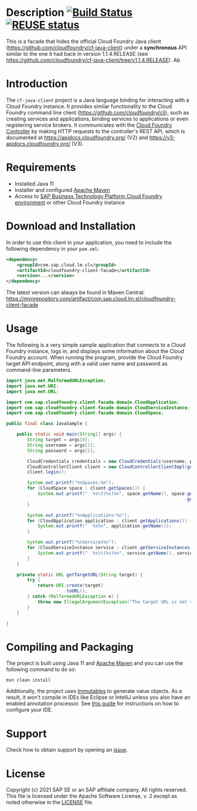 # Description [![Build Status](https://github.com/SAP/cf-java-client-sap/actions/workflows/main.yml/badge.svg?branch=master)](https://github.com/SAP/cf-java-client-sap/actions/workflows/main.yml) [![REUSE status](https://api.reuse.software/badge/github.com/SAP/cf-java-client-sap)](https://api.reuse.software/info/github.com/SAP/cf-java-client-sap)

This is a facade that hides the official Cloud Foundry Java client (https://github.com/cloudfoundry/cf-java-client) under a **synchronous** API similar to the one it had back in version 1.1.4.RELEASE (see https://github.com/cloudfoundry/cf-java-client/tree/v1.1.4.RELEASE).
Ab
# Introduction

The `cf-java-client` project is a Java language binding for interacting with a Cloud Foundry instance. It provides similar functionality to the Cloud Foundry command line client (https://github.com/cloudfoundry/cli), such as creating services and applications, binding services to applications or even registering service brokers. It communicates with the [Cloud Foundry Controller](https://docs.cloudfoundry.org/concepts/architecture/cloud-controller.html) by making HTTP requests to the controller's REST API, which is documented at https://apidocs.cloudfoundry.org/ (V2) and https://v3-apidocs.cloudfoundry.org/ (V3).

# Requirements
* Installed Java 11 
* Installer and configured [Apache Maven](http://maven.apache.org/)
* Access to [SAP Business Technology Platform Cloud Foundry environment](https://sap.com/products/business-technology-platform.html) or other Cloud Foundry instance

# Download and Installation

In order to use this client in your application, you need to include the following dependency in your `pom.xml`:

```xml
<dependency>
    <groupId>com.sap.cloud.lm.sl</groupId>
    <artifactId>cloudfoundry-client-facade</artifactId>
    <version>...</version>
</dependency>
```
The latest version can always be found in Maven Central: https://mvnrepository.com/artifact/com.sap.cloud.lm.sl/cloudfoundry-client-facade

# Usage

The following is a very simple sample application that connects to a Cloud Foundry instance, logs in, and displays some information about the Cloud Foundry account. When running the program, provide the Cloud Foundry target API endpoint, along with a valid user name and password as command-line parameters.

```java
import java.net.MalformedURLException;
import java.net.URI;
import java.net.URL;

import com.sap.cloudfoundry.client.facade.domain.CloudApplication;
import com.sap.cloudfoundry.client.facade.domain.CloudServiceInstance;
import com.sap.cloudfoundry.client.facade.domain.CloudSpace;

public final class JavaSample {

    public static void main(String[] args) {
        String target = args[0];
        String username = args[1];
        String password = args[2];

        CloudCredentials credentials = new CloudCredentials(username, password);
        CloudControllerClient client = new CloudControllerClientImpl(getTargetURL(target), credentials);
        client.login();

        System.out.printf("%nSpaces:%n");
        for (CloudSpace space : client.getSpaces()) {
            System.out.printf("  %s\t(%s)%n", space.getName(), space.getOrganization()
                                                                    .getName());
        }

        System.out.printf("%nApplications:%n");
        for (CloudApplication application : client.getApplications()) {
            System.out.printf("  %s%n", application.getName());
        }

        System.out.printf("%nServices%n");
        for (CloudServiceInstance service : client.getServiceInstances()) {
            System.out.printf("  %s\t(%s)%n", service.getName(), service.getLabel());
        }
    }

    private static URL getTargetURL(String target) {
        try {
            return URI.create(target)
                      .toURL();
        } catch (MalformedURLException e) {
            throw new IllegalArgumentException("The target URL is not valid: " + e.getMessage());
        }
    }

}
```

# Compiling and Packaging

The project is built using Java 11 and [Apache Maven](http://maven.apache.org/) and you can use the following command to do so:

```shell
mvn clean install
```

Additionally, the project uses [Immutables](https://immutables.github.io/) to generate value objects. As a result, it won't compile in IDEs like Eclipse or IntelliJ unless you also have an enabled annotation processor. See [this guide](https://immutables.github.io/apt.html) for instructions on how to configure your IDE.

# Support
Check how to obtain support by opening an [issue](CONTRIBUTING.md#report-an-issue).

# License
Copyright (c) 2021 SAP SE or an SAP affiliate company. All rights reserved.
This file is licensed under the Apache Software License, v. 2 except as noted otherwise in the [LICENSE](LICENSE) file.
